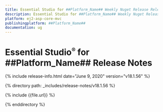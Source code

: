 ```yaml
---
title: Essential Studio for ##Platform_Name## Weekly Nuget Release Release Notes  
description: Essential Studio for ##Platform_Name## Weekly Nuget Release Release Notes  
platform: ej2-asp-core-mvc
publishingplatform: ##Platform_Name##
documentation: ug
---
```


# Essential Studio<sup style="font-size:70%">&reg;</sup> for  ##Platform_Name##  Release Notes  

{% include release-info.html date="June 9, 2020"   version="v18.1.56"  %} 

{% directory path: _includes/release-notes/v18.1.56 %}

{% include {{file.url}} %}

{% enddirectory %}
